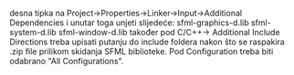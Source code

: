 desna tipka na Project->Properties->Linker->Input->Additional Dependencies i unutar toga unjeti slijedeće:
sfml-graphics-d.lib
sfml-system-d.lib
sfml-window-d.lib
također pod C/C++-> Additional Include Directions treba upisati putanju do include foldera nakon što se raspakira .zip file prilikom skidanja SFML biblioteke.
Pod Configuration treba biti odabrano "All Configurations".

